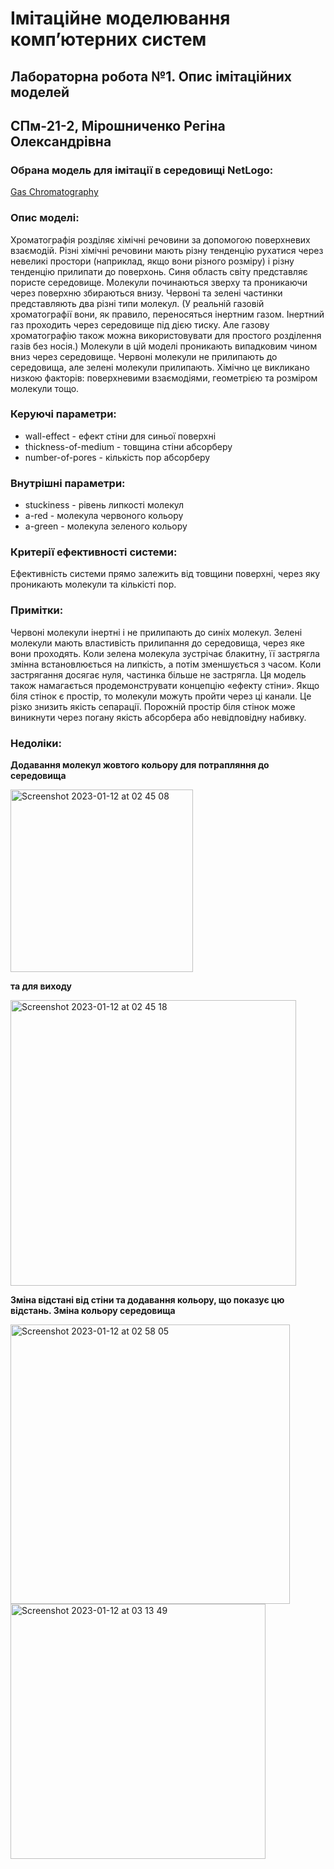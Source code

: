 # Імітаційне моделювання компʼютерних систем
## Лабораторна робота №1. Опис імітаційних моделей
## СПм-21-2, Мірошниченко Регіна Олександрівна
### Обрана модель для імітації в середовищі NetLogo:
[Gas Chromatography](http://www.netlogoweb.org/launch#http://www.netlogoweb.org/assets/modelslib/Sample%20Models/Chemistry%20&%20Physics/Gas%20Chromatography.nlogo)
<br>
### Oпис моделі:

Хроматографія розділяє хімічні речовини за допомогою поверхневих взаємодій. Різні хімічні речовини мають різну тенденцію рухатися через невеликі простори (наприклад, якщо вони різного розміру) і різну тенденцію прилипати до поверхонь. Синя область світу представляє пористе середовище. Молекули починаються зверху та проникаючи через поверхню збираються внизу. Червоні та зелені частинки представляють два різні типи молекул. (У реальній газовій хроматографії вони, як правило, переносяться інертним газом. Інертний газ проходить через середовище під дією тиску. Але газову хроматографію також можна використовувати для простого розділення газів без носія.) Молекули в цій моделі проникають випадковим чином вниз через середовище. Червоні молекули не прилипають до середовища, але зелені молекули прилипають. Хімічно це викликано низкою факторів: поверхневими взаємодіями, геометрією та розміром молекули тощо.

### Керуючі параметри:
- wall-effect - ефект стіни для синьої поверхні
- thickness-of-medium - товщина стіни абсорберу
- number-of-pores - кількість пор абсорберу

### Внутрішні параметри:
- stuckiness - рівень липкості молекул
- a-red - молекулa червоного кольору
- a-green - молекулa зеленого кольору

### Критерії ефективності системи:

Ефективність системи прямо залежить від товщини поверхні, через яку проникають молекули та кількісті пор. 

### Примітки:

Червоні молекули інертні і не прилипають до синіх молекул. Зелені молекули мають властивість прилипання до середовища, через яке вони проходять. Коли зелена молекула зустрічає блакитну, її застрягла змінна встановлюється на липкість, а потім зменшується з часом. Коли застрягання досягає нуля, частинка більше не застрягла.
Ця модель також намагається продемонструвати концепцію «ефекту стіни». Якщо біля стінок є простір, то молекули можуть пройти через ці канали. Це різко знизить якість сепарації. Порожній простір біля стінок може виникнути через погану якість абсорбера або невідповідну набивку.

### Недоліки:


**Додавання молекул жовтого кольору для потрапляння до середовища**

<img width="292" alt="Screenshot 2023-01-12 at 02 45 08" src="https://user-images.githubusercontent.com/58134499/211942011-39f0d880-2c56-4fa0-80cb-29ba396061ea.png">

**та для виходу**

<img width="457" alt="Screenshot 2023-01-12 at 02 45 18" src="https://user-images.githubusercontent.com/58134499/211941986-a59da83d-9f15-4005-a997-22c28c7c5bf4.png">

**Зміна відстані від стіни та додавання кольору, що показує цю відстань. Зміна кольору середовища**

<img width="447" alt="Screenshot 2023-01-12 at 02 58 05" src="https://user-images.githubusercontent.com/58134499/211943590-872d1701-6215-42c2-b1bf-8c9a092ff451.png">

<img width="408" alt="Screenshot 2023-01-12 at 03 13 49" src="https://user-images.githubusercontent.com/58134499/211945463-1637690a-33fa-4e2e-abcc-6d1e770de84a.png">


